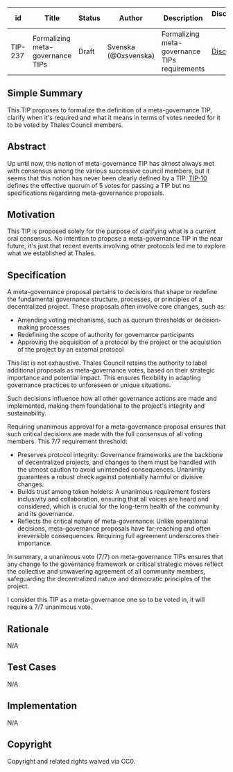   
| id      | Title | Status | Author | Description | Discussions to | Created |
| ----------- | ----------- | ----------- | ----------- | ----------- | ----------- | ----------- |
| TIP-237 | Formalizing meta-governance TIPs | Draft | Svenska (@0xsvenska) | Formalizing meta-governance TIPs requirements | [Discord](https://discord.gg/thales) | 2024-11-26

## Simple Summary
This TIP proposes to formalize the definition of a meta-governance TIP, clarify when it's required and what it means in terms of votes needed for it to be voted by Thales Council members.

## Abstract
Up until now, this notion of meta-governance TIP has almost always met with consensus among the various successive council members, but it seems that this notion has never been clearly defined by a TIP.
[TIP-10](https://github.com/thales-markets/thales-improvement-proposals/blob/main/TIPs/TIP-10.md) defines the effective quorum of 5 votes for passing a TIP but no specifications regardinng meta-governance proposals.

## Motivation
This TIP is proposed solely for the purpose of clarifying what is a current oral consensus. No intention to propose a meta-governance TIP in the near future, it's just that recent events involving other protocols led me to explore what we established at Thales.

## Specification
A meta-governance proposal pertains to decisions that shape or redefine the fundamental governance structure, processes, or principles of a decentralized project. These proposals often involve core changes, such as:

- Amending voting mechanisms, such as quorum thresholds or decision-making processes
- Redefining the scope of authority for governance participants
- Approving the acquisition of a protocol by the project or the acquisition of the project by an external protocol

This list is not exhaustive. Thales Council retains the authority to label additional proposals as meta-governance votes, based on their strategic importance and potential impact. This ensures flexibility in adapting governance practices to unforeseen or unique situations.

Such decisions influence how all other governance actions are made and implemented, making them foundational to the project's integrity and sustainability.

Requiring unanimous approval for a meta-governance proposal ensures that such critical decisions are made with the full consensus of all voting members. This 7/7 requirement threshold:

- Preserves protocol integrity: Governance frameworks are the backbone of decentralized projects, and changes to them must be handled with the utmost caution to avoid unintended consequences. Unanimity guarantees a robust check against potentially harmful or divisive changes.
- Builds trust among token holders: A unanimous requirement fosters inclusivity and collaboration, ensuring that all voices are heard and considered, which is crucial for the long-term health of the community and its governance.
- Reflects the critical nature of meta-governance: Unlike operational decisions, meta-governance proposals have far-reaching and often irreversible consequences. Requiring full agreement underscores their importance.

In summary, a unanimous vote (7/7) on meta-governance TIPs ensures that any change to the governance framework or critical strategic moves reflect the collective and unwavering agreement of all community members, safeguarding the decentralized nature and democratic principles of the project.

I consider this TIP as a meta-governance one so to be voted in, it will require a 7/7 unanimous vote.

## Rationale
N/A

## Test Cases
N/A

## Implementation
N/A

## Copyright
Copyright and related rights waived via CC0.
